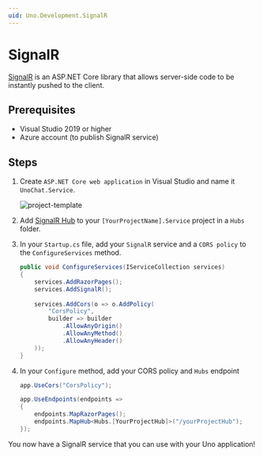```yaml
---
uid: Uno.Development.SignalR
---
```


# SignalR

[SignalR](https://learn.microsoft.com/aspnet/core/signalr/introduction?view=aspnetcore-7.0) is an ASP.NET Core library that allows server-side code to be instantly pushed to the client.

## Prerequisites

- Visual Studio 2019 or higher
- Azure account (to publish SignalR service)

## Steps

1. Create `ASP.NET Core web application` in Visual Studio and name it `UnoChat.Service`.

    ![project-template](Assets/project-structure.JPG)

2. Add [SignalR Hub](https://learn.microsoft.com/aspnet/core/tutorials/signalr?view=aspnetcore-7.0&tabs=visual-studio#create-a-signalr-hub) to your `[YourProjectName].Service` project in a `Hubs` folder.

3. In your `Startup.cs` file, add your `SignalR` service and a `CORS policy` to the `ConfigureServices` method.

    ```csharp
    public void ConfigureServices(IServiceCollection services)
    {
        services.AddRazorPages();
        services.AddSignalR();
        
        services.AddCors(o => o.AddPolicy(
            "CorsPolicy",
            builder => builder
                .AllowAnyOrigin()
                .AllowAnyMethod()
                .AllowAnyHeader()
        ));
    }
    ```

4. In your `Configure` method, add your CORS policy and `Hubs` endpoint

    ```csharp
    app.UseCors("CorsPolicy");

    app.UseEndpoints(endpoints =>
    {
        endpoints.MapRazorPages();
        endpoints.MapHub<Hubs.[YourProjectHub]>("/yourProjectHub");
    });
    ```

You now have a SignalR service that you can use with your Uno application!
